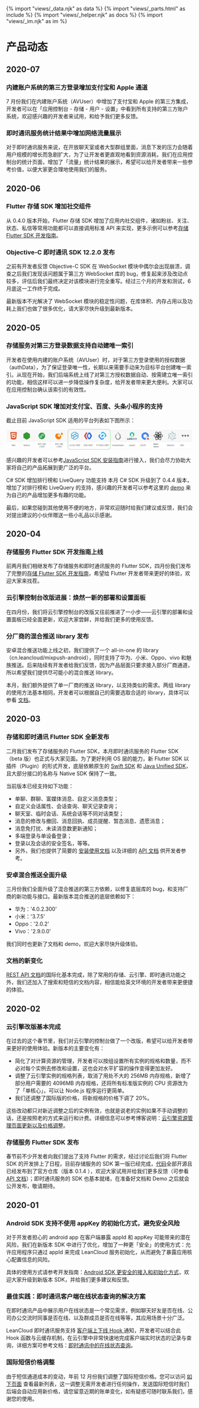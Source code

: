 {% import "views/_data.njk" as data %}
{% import "views/_parts.html" as include %}
{% import "views/_helper.njk" as docs %}
{% import "views/_im.njk" as im %}

# 产品动态

## 2020-07

### 内建账户系统的第三方登录增加支付宝和 Apple 通道

7 月份我们在内建账户系统（AVUser）中增加了支付宝和 Apple 的第三方集成，开发者可以在「应用控制台 - 存储 - 用户 - 设置」中看到所有支持的第三方账户系统，欢迎感兴趣的开发者来试用，和给予我们更多反馈。

### 即时通讯服务统计结果中增加网络流量展示

对于即时通讯服务来说，在开放聊天室或者大型群组里面，消息下发的压力会随着用户规模的增长而急剧扩大，为了让开发者更直观地看到资源消耗，我们在应用控制台的统计页面，增加了「流量」统计结果的展示，希望可以给开发者带来一些参考价值，以便大家更合理地使用我们的服务。

## 2020-06

### Flutter 存储 SDK 增加社交组件

从 0.4.0 版本开始，Flutter 存储 SDK 增加了应用内社交组件，诸如粉丝、关注、状态、私信等常用功能都可以直接调用标准 API 来实现，更多示例可以参考[存储 Flutter SDK 开发指南](leanstorage_guide-flutter.html)。

### Objective-C 即时通讯 SDK 12.2.0 发布

之前有开发者反馈 Objective-C SDK 在 WebSocket 模块中偶尔会出现崩溃，调查之后我们发现该问题属于第三方 WebSocket 库的 bug，修复起来涉及改动点较多，评估后我们最终决定对该模块进行完全重写。经过三个月的开发和测试，6 月底这一工作终于完成。

最新版本不光解决了 WebSocket 模块的稳定性问题，在库体积、内存占用以及功耗上我们也做了很多优化，请大家尽快升级到最新版本。

## 2020-05

### 存储服务对第三方登录数据支持自动建唯一索引

开发者在使用内建的账户系统（AVUser）时，对于第三方登录使用的授权数据（authData），为了保证登录唯一性，长期以来需要手动来为目标平台创建唯一索引。从现在开始，我们后端系统上线了对第三方授权数据自动、按需建立唯一索引的功能，相信这样可以进一步降低操作复杂度，给开发者带来更大便利。大家可以在应用控制台确认该索引的有效性。

### JavaScript SDK 增加对支付宝、百度、头条小程序的支持

截止目前 JavaScript SDK 适用的平台列表如下图所示：

 ![JavaScript_SDK_platform](images/JavaScript_SDK_platform.jpeg)

感兴趣的开发者可以参考[JavaScript SDK 安装指南](sdk_setup-js.html)进行接入，我们会尽力协助大家将自己的产品拓展到更广泛的平台。

C# SDK 增加排行榜和 LiveQuery 功能支持
本月 C# SDK 升级到了 0.4.4 版本，增加了对排行榜和 LiveQuery 的支持，感兴趣的开发者可以参考这里的 [demo](https://github.com/leancloud/CSharp-SDK-Unity-Demo) 来为自己的产品增加更多有趣的功能。

最后，如果您碰到其他使用不便的地方，非常欢迎随时给我们建议或反馈，我们会对提出建议的小伙伴赠送一些小礼品以示感谢。

## 2020-04

### 存储服务 Flutter SDK 开发指南上线

前两月我们相继发布了存储服务和即时通讯服务的 Flutter SDK，四月份我们发布了完整的[存储 Flutter SDK 开发指南](leanstorage_guide-flutter.html)，希望给 Flutter 开发者带来更好的体验，欢迎大家来找茬。

### 云引擎控制台改版进展：焕然一新的部署和设置面板

在四月份，我们将云引擎控制台的改版又往前推进了一小步——云引擎的部署和设置面板已经全面更新，欢迎大家尝鲜，并给我们更多的使用反馈。

### 分厂商的混合推送 library 发布

安卓混合推送功能上线之初，我们提供了一个 all-in-one 的 library（cn.leancloud/mixpush-android），同时支持了华为、小米、Oppo、vivo 和魅族推送。后来陆续有开发者给我们反馈，因为产品层面只要求接入部分厂商通道，所以希望我们提供尽可能小的混合推送 library。

本月，我们额外提供了单一厂商的推送 library，以支持类似的需求。两组 library 的使用方法基本相同，开发者可以根据自己的需要选取合适的 library，具体可以参看 [文档](android_mixpush_guide.html)。

## 2020-03

### 存储和即时通讯 Flutter SDK 全新发布

二月我们发布了存储服务的 Flutter SDK，本月即时通讯服务的 Flutter SDK（beta 版）也正式与大家见面。为了更好利用 OS 层的能力，新 Flutter SDK 以插件（Plugin）的形式开发，底层依赖原生的 [Swift SDK](https://github.com/leancloud/swift-sdk) 和 [Java Unified SDK](https://github.com/leancloud/java-unified-sdk)，且大部分接口的名称与 Native SDK 保持了一致。

当前版本已经支持如下功能：

* 单聊、群聊、富媒体消息、自定义消息类型；
* 自定义会话属性、会话查询、聊天记录查询；
* 聊天室、临时会话、系统会话等不同对话类型；
* 消息的修改与撤回、消息回执、成员提醒、暂态消息、遗愿消息；
* 消息免打扰、未读消息数更新通知；
* 多端登录与单设备登录；
* 登录以及会话的安全签名，等等。
* 另外，我们也提供了简要的 [安装使用文档](https://github.com/leancloud/Realtime-SDK-Flutter#usage) 以及详细的 [API 文档](https://pub.dev/documentation/leancloud_official_plugin/latest/leancloud_plugin/leancloud_plugin-library.html) 供开发者参考。

### 安卓混合推送全面升级

三月份我们全面升级了混合推送的第三方依赖，以修复底层库的 bug，和支持厂商的新功能与接口。最新版本混合推送的底层依赖如下：

* 华为：'4.0.2.300'
* 小米：'3.7.5'
* Oppo：'2.0.2'
* Vivo：'2.9.0.0'

我们同时也更新了文档和 demo，欢迎大家尽快升级体验。

### 文档的新变化

[REST API 文档](https://docs.leancloud.app/index.html#REST-API)的国际化基本完成，除了常用的存储、云引擎、即时通讯功能之外，我们还加入了搜索和短信的文档内容，相信能给英文环境的开发者带来更便捷的体验。


## 2020-02

### 云引擎改版基本完成

在过去的这个春节里，我们对云引擎的控制台做了一个改版，希望可以给开发者带来更好的使用体验。新版本的主要变化有：

- 简化了对计算资源的管理，开发者可以按组设置所有实例的规格和数量，而不必对每个实例去修改和设置，这也会对水平扩容的操作变得更加友好。
- 调整了云引擎实例的规格列表，取消了用处不大的 256MB 内存规格，新增了部分用户需要的 4096MB 内存规格，还将所有标准版实例的 CPU 资源改为了「单核心」，可以让 Node.js 程序运行更简单。
- 我们还调整了国际版的价格，将新规格的价格下调了 20%。

这些改动都只对新近调整之后的实例有效，也就是说老的实例如果不手动调整的话，还是按照老的方式来运行和计费。详细信息可以参考博客说明：[云引擎资源管理页面更新以及价格调整](https://leancloudblog.com/2020-leanengine-new-resources-view/)。

 

### 存储服务 Flutter SDK 发布

春节前不少开发者向我们提出了支持 Flutter 的需求，经过讨论后我们将 Flutter SDK 的开发排上了日程，目前存储服务的 SDK 第一版已经完成，[代码](https://github.com/leancloud/Storage-SDK-Flutter)全部开源且已经发布到了官方仓库（版本 0.1.4 ），欢迎大家试用并给我们更多反馈（可参看 [API 文档](https://pub.dev/documentation/leancloud_storage/latest/leancloud_storage/leancloud_storage-library.html)）；即时通讯服务的 SDK 也基本就绪，在准备好文档和 Demo 之后就会公开发布，敬请期待。

## 2020-01

### Android SDK 支持不使用 appKey 的初始化方式，避免安全风险

对于开发者担心的 android app 在客户端暴露 appId 和 appKey 可能带来的潜在风险，我们在新版本 SDK 中进行了优化，增加了一种更「安全」的使用方式：允许应用程序只通过 appId 来完成 LeanCloud 服务初始化，从而避免了暴露应用核心配置信息的风险。

具体的使用方式请参考开发指南：[Android SDK 更安全的接入和初始化方式](sdk_setup_android_securely.html)，欢迎大家升级到新版本 SDK，并给我们更多建议和反馈。

### 最佳实践：即时通讯客户端在线状态查询的解决方案

在即时通讯产品中展示用户在线状态是一个常见需求，例如聊天好友是否在线、公司办公交流时同事是否在线、以及群成员是否在线等等，其应用场景十分广泛。

LeanCloud 即时通讯服务支持 [客户端上下线 Hook ](realtime-guide-systemconv.html)通知，开发者可以结合此 Hook 函数与云缓存机制，在云引擎中非常快速地完成客户端实时状态的记录与查询，详细方案可参考文档：[即时通讯中的在线状态查询](realtime-guide-onoff-status.html)。



### 国际短信价格调整

由于短信通道成本的变动，年前 12 月份我们调整了国际短信价格。您可以访问 [如下页面](sms-guide.html) 查看最新列表，这一调整无需开发者进行任何操作，发送国际短信时我们后端会自动应用新价格，请您留意近期的账单变化，如有疑惑可随时联系我们，感谢您的使用。
